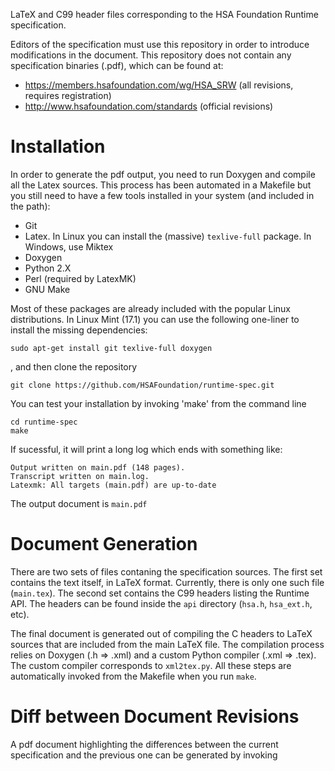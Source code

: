 LaTeX and C99 header files corresponding to the HSA Foundation Runtime
specification.

Editors of the specification must use this repository in order to introduce modifications in the document. This repository does not contain any specification binaries (.pdf), which can be found at:

* https://members.hsafoundation.com/wg/HSA_SRW (all revisions, requires registration)
* http://www.hsafoundation.com/standards (official revisions)


# Installation
In order to generate the pdf output, you need to run Doxygen and compile
all the Latex sources. This process has been automated in a Makefile but you still need to have a few tools installed in your system (and included in the path):

- Git
- Latex. In Linux you can  install the (massive) `texlive-full` package. In Windows, use Miktex
- Doxygen
- Python 2.X
- Perl (required by LatexMK)
- GNU Make

Most of these packages are already included with the popular Linux distributions. In Linux Mint (17.1) you can use the following one-liner to install the missing dependencies:
```
sudo apt-get install git texlive-full doxygen
```
, and then clone the repository
```
git clone https://github.com/HSAFoundation/runtime-spec.git
```

You can test your installation by invoking 'make' from the command line
```
cd runtime-spec
make
```
If sucessful, it will print a long log which ends with something like:
```
Output written on main.pdf (148 pages).
Transcript written on main.log.
Latexmk: All targets (main.pdf) are up-to-date
```
The output document is `main.pdf`


# Document Generation
There are two sets of files contaning the specification sources. The first set contains the text itself, in LaTeX format. Currently, there is only one such file (`main.tex`). The second set contains the C99 headers listing the Runtime API. The headers can be found inside the `api` directory (`hsa.h`, `hsa_ext.h`, etc).

The final document is generated out of compiling the C headers to LaTeX sources that are included from the main LaTeX file. The compilation process relies on Doxygen (.h => .xml) and a custom Python compiler (.xml => .tex). The custom compiler corresponds to `xml2tex.py`. All these steps are automatically invoked from the Makefile when you run `make`.


# Diff between Document Revisions
A pdf document highlighting the differences between the current specification and the previous one can be generated by invoking
